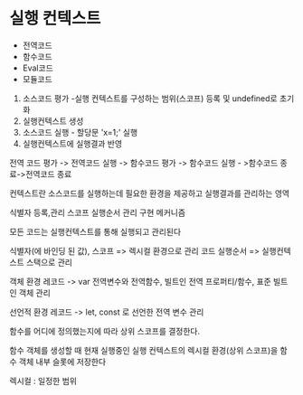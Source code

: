 # 실행 컨텍스트

- 전역코드
- 함수코드
- Eval코드
- 모듈코드

1. 소스코드 평가 -실행 컨텍스트를 구성하는 범위(스코프) 등록 및 undefined로 초기화
2. 실행컨텍스트 생성
3. 소스코드 실행 - 할당문 'x=1;' 실행
4. 실행컨텍스트에 실행결과 반영

전역 코드 평가 -> 전역코드 실행 -> 함수코드 평가 -> 함수코드 실행 - >함수코드 종료->전역코드 종료

컨텍스트란 소스코드를 실행하는데 필요한 환경을 제공하고 실행결과를 관리하는 영역

식별자 등록,관리 스코프
실행순서 관리 구현 메커니즘

모든 코드는 실행컨텍스트를 통해 실행되고 관리된다

식별자(에 바인딩 된 값), 스코프 => 렉시컬 환경으로 관리
코드 실행순서 => 실행컨텍스트 스택으로 관리

객체 환경 레코드 -> var 전역변수와 전역함수, 빌트인 전역 프로퍼티/함수, 표준 빌트인 객체 관리

선언적 환경 레코드 -> let, const 로 선언한 전역 변수 관리

함수를 어디에 정의했는지에 따라 상위 스코프를 결정한다.

함수 객체를 생성할 때 현재 실행중인 실행 컨텍스트의 렉시컬 환경(상위 스코프)을 함수 객체 내부 슬롯에 저장한다

렉시컬 : 일정한 범위
